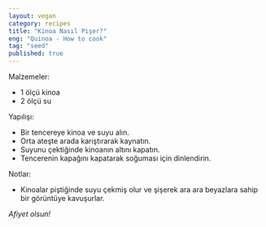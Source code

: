```yaml
---
layout: vegan  
category: recipes  
title: "Kinoa Nasıl Pişer?"  
eng: "Quinoa - How to cook"
tag: "seed"
published: true
---
```


Malzemeler:
- 1 ölçü kinoa
- 2 ölçü su

Yapılışı:
- Bir tencereye kinoa ve suyu alın.
- Orta ateşte arada karıştırarak kaynatın.
- Suyunu çektiğinde kinoanın altını kapatın.
- Tencerenin kapağını kapatarak soğuması için dinlendirin.

Notlar:
- Kinoalar piştiğinde suyu çekmiş olur ve şişerek ara ara beyazlara sahip bir görüntüye kavuşurlar.

<i>Afiyet olsun!</i>
